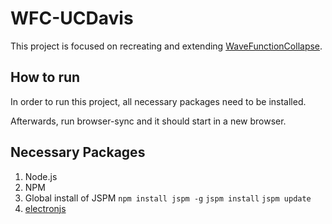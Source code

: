 # WFC-UCDavis
This project is focused on recreating and extending [WaveFunctionCollapse](https://github.com/mxgmn/WaveFunctionCollapse).

## How to run
In order to run this project, all necessary packages need to be installed.

Afterwards, run browser-sync and it should start in a new browser.


## Necessary Packages
1. Node.js
2. NPM
3. Global install of JSPM
`npm install jspm -g`
`jspm install`
`jspm update`
4. <a href="https://electronjs.org/docs/tutorial/installation">electronjs</a>
